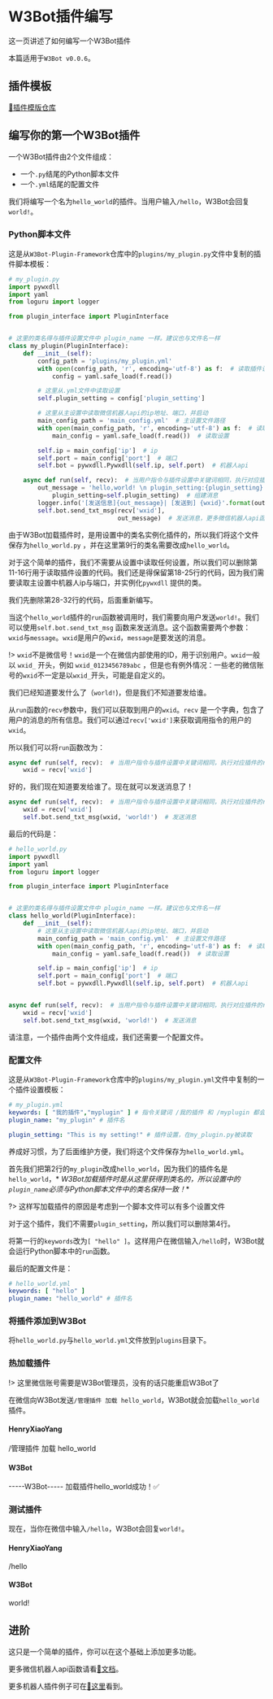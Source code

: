 # W3Bot插件编写

这一页讲述了如何编写一个W3Bot插件

本篇适用于`W3Bot v0.0.6`。

## 插件模板

[🔗插件模版仓库](https://github.com/HenryXiaoYang/XYBot-Plugin-Framework)

## 编写你的第一个W3Bot插件

一个W3Bot插件由2个文件组成：

- 一个`.py`结尾的Python脚本文件
- 一个`.yml`结尾的配置文件

我们将编写一个名为`hello_world`的插件。当用户输入`/hello`，W3Bot会回复`world!`。

### Python脚本文件

这是从`W3Bot-Plugin-Framework`仓库中的`plugins/my_plugin.py`文件中复制的插件脚本模板：

```python
# my_plugin.py
import pywxdll
import yaml
from loguru import logger

from plugin_interface import PluginInterface


# 这里的类名得与插件设置文件中 plugin_name 一样。建议也与文件名一样
class my_plugin(PluginInterface):
    def __init__(self):
        config_path = 'plugins/my_plugin.yml'
        with open(config_path, 'r', encoding='utf-8') as f:  # 读取插件设置
            config = yaml.safe_load(f.read())

        # 这里从.yml文件中读取设置
        self.plugin_setting = config['plugin_setting']

        # 这里从主设置中读取微信机器人api的ip地址、端口，并启动
        main_config_path = 'main_config.yml'  # 主设置文件路径
        with open(main_config_path, 'r', encoding='utf-8') as f:  # 读取设置
            main_config = yaml.safe_load(f.read())  # 读取设置

        self.ip = main_config['ip']  # ip
        self.port = main_config['port']  # 端口
        self.bot = pywxdll.Pywxdll(self.ip, self.port)  # 机器人api

    async def run(self, recv):  # 当用户指令与插件设置中关键词相同，执行对应插件的run函数
        out_message = 'hello,world! \n plugin_setting:{plugin_setting}'.format(
            plugin_setting=self.plugin_setting)  # 组建消息
        logger.info('[发送信息]{out_message}| [发送到] {wxid}'.format(out_message=out_message, wxid=recv['wxid']))
        self.bot.send_txt_msg(recv['wxid'],
                              out_message)  # 发送消息，更多微信机器人api函数请看 https://github.com/HenryXiaoYang/pywxdll 中的文档
```

由于W3Bot加载插件时，是用设置中的类名实例化插件的，所以我们将这个文件保存为`hello_world.py`
，并在这里第9行的类名需要改成`hello_world`。

对于这个简单的插件，我们不需要从设置中读取任何设置，所以我们可以删除第11-16行用于读取插件设置的代码。我们还是得保留第18-25行的代码，因为我们需要读取主设置中机器人ip与端口，并实例化`pywxdll`
提供的类。

我们先删除第28-32行的代码，后面重新编写。

当这个`hello_world`插件的`run`函数被调用时，我们需要向用户发送`world!`。我们可以使用`self.bot.send_txt_msg`
函数来发送消息。这个函数需要两个参数：`wxid`与`message`。`wxid`是用户的`wxid`，`message`是要发送的消息。

!> `wxid`不是微信号！`wxid`是一个在微信内部使用的ID，用于识别用户。`wxid`一般以 `wxid_` 开头，例如 `wxid_0123456789abc`
，但是也有例外情况：一些老的微信账号的`wxid`不一定是以`wxid_`开头，可能是自定义的。

我们已经知道要发什么了（`world!`)，但是我们不知道要发给谁。

从`run`函数的`recv`参数中，我们可以获取到用户的`wxid`。`recv`
是一个字典，包含了用户的消息的所有信息。我们可以通过`recv['wxid']`来获取调用指令的用户的`wxid`。

所以我们可以将`run`函数改为：

```python
async def run(self, recv):  # 当用户指令与插件设置中关键词相同，执行对应插件的run函数
    wxid = recv['wxid']
```

好的，我们现在知道要发给谁了。现在就可以发送消息了！

```python
async def run(self, recv):  # 当用户指令与插件设置中关键词相同，执行对应插件的run函数
    wxid = recv['wxid']
    self.bot.send_txt_msg(wxid, 'world!')  # 发送消息
```

最后的代码是：

```python
# hello_world.py
import pywxdll
import yaml
from loguru import logger

from plugin_interface import PluginInterface


# 这里的类名得与插件设置文件中 plugin_name 一样。建议也与文件名一样
class hello_world(PluginInterface):
    def __init__(self):
        # 这里从主设置中读取微信机器人api的ip地址、端口，并启动
        main_config_path = 'main_config.yml'  # 主设置文件路径
        with open(main_config_path, 'r', encoding='utf-8') as f:  # 读取设置
            main_config = yaml.safe_load(f.read())  # 读取设置

        self.ip = main_config['ip']  # ip
        self.port = main_config['port']  # 端口
        self.bot = pywxdll.Pywxdll(self.ip, self.port)  # 机器人api


async def run(self, recv):  # 当用户指令与插件设置中关键词相同，执行对应插件的run函数
    wxid = recv['wxid']
    self.bot.send_txt_msg(wxid, 'world!')  # 发送消息
```

请注意，一个插件由两个文件组成，我们还需要一个配置文件。

### 配置文件

这是从`W3Bot-Plugin-Framework`仓库中的`plugins/my_plugin.yml`文件中复制的一个插件设置模板：

```yaml
# my_plugin.yml
keywords: [ "我的插件","myplugin" ] # 指令关键词 /我的插件 和 /myplugin 都会运行插件 my_plugin
plugin_name: "my_plugin" # 插件名

plugin_setting: "This is my setting!" # 插件设置，在my_plugin.py被读取
```

养成好习惯，为了后面维护方便，我们将这个文件保存为`hello_world.yml`。

首先我们把第2行的`my_plugin`改成`hello_world`，因为我们的插件名是`hello_world`，*
*W3Bot加载插件时是从这里获得到类名的，所以设置中的`plugin_name`必须与Python脚本文件中的类名保持一致！**

?> 这样写加载插件的原因是考虑到一个脚本文件可以有多个设置文件

对于这个插件，我们不需要`plugin_setting`，所以我们可以删除第4行。

将第一行的`keywords`改为`[ "hello" ]`。这样用户在微信输入`/hello`时，W3Bot就会运行Python脚本中的`run`函数。

最后的配置文件是：

```yaml
# hello_world.yml
keywords: [ "hello" ]
plugin_name: "hello_world" # 插件名
```

### 将插件添加到W3Bot

将`hello_world.py`与`hello_world.yml`文件放到`plugins`目录下。

### 热加载插件

!> 这里微信账号需要是W3Bot管理员，没有的话只能重启W3Bot了

在微信向W3Bot发送`/管理插件 加载 hello_world`，W3Bot就会加载`hello_world`插件。

<!-- chat:start -->

#### **HenryXiaoYang**

/管理插件 加载 hello_world

#### **W3Bot**

-----W3Bot-----
加载插件hello_world成功！✅
<!-- chat:end -->

### 测试插件

现在，当你在微信中输入`/hello`，W3Bot会回复`world!`。

<!-- chat:start -->

#### **HenryXiaoYang**

/hello

#### **W3Bot**

world!
<!-- chat:end -->

## 进阶

这只是一个简单的插件，你可以在这个基础上添加更多功能。

更多微信机器人api函数请看[🔗文档](https://henryxiaoyang.github.io/pywxdll)。

更多机器人插件例子可在[🔗这里](https://github.com/HenryXiaoYang/W3Bot/tree/main/plugins)看到。
